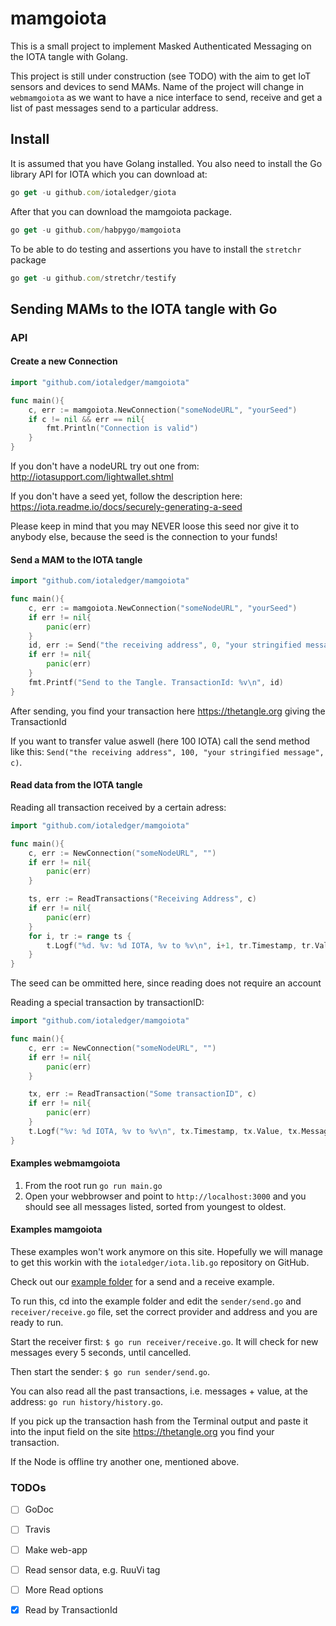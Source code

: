 # mamgoiota

This is a small project to implement Masked Authenticated Messaging on the IOTA tangle with Golang.

This project is still under construction (see TODO) with the aim to get IoT sensors and devices to send MAMs.
Name of the project will change in `webmamgoiota` as we want to have a nice interface to send, receive and get a list of past messages send to a particular address.

## Install

It is assumed that you have Golang installed. You also need to install the Go library API for IOTA which you can download at:

```javascript
go get -u github.com/iotaledger/giota
```

After that you can download the mamgoiota package.

```javascript
go get -u github.com/habpygo/mamgoiota
```

To be able to do testing and assertions you have to install the `stretchr` package

```javascript
go get -u github.com/stretchr/testify
```


## Sending MAMs to the IOTA tangle with Go

### API

#### Create a new Connection
```go
import "github.com/iotaledger/mamgoiota"

func main(){
    c, err := mamgoiota.NewConnection("someNodeURL", "yourSeed")
    if c != nil && err == nil{
        fmt.Println("Connection is valid")
    }
}
```
If you don't have a nodeURL try out one from: http://iotasupport.com/lightwallet.shtml

If you don't have a seed yet, follow the description here: https://iota.readme.io/docs/securely-generating-a-seed

Please keep in mind that you may NEVER loose this seed nor give it to anybody else, because the seed is the connection to your funds!


#### Send a MAM to the IOTA tangle
```go
import "github.com/iotaledger/mamgoiota"

func main(){
    c, err := mamgoiota.NewConnection("someNodeURL", "yourSeed")
    if err != nil{
        panic(err)
    }
    id, err := Send("the receiving address", 0, "your stringified message", c)
    if err != nil{
        panic(err)
    }
    fmt.Printf("Send to the Tangle. TransactionId: %v\n", id)
}
```
After sending, you find your transaction here https://thetangle.org giving the TransactionId

If you want to transfer value aswell (here 100 IOTA) call the send method like this: ```Send("the receiving address", 100, "your stringified message", c)```.

#### Read data from the IOTA tangle
Reading all transaction received by a certain adress:
```go
import "github.com/iotaledger/mamgoiota"

func main(){
    c, err := NewConnection("someNodeURL", "")
    if err != nil{
        panic(err)
    }

    ts, err := ReadTransactions("Receiving Address", c)
    if err != nil{
        panic(err)
    }
    for i, tr := range ts {
        t.Logf("%d. %v: %d IOTA, %v to %v\n", i+1, tr.Timestamp, tr.Value, tr.Message, tr.Recipient)
    }
}
```
The seed can be ommitted here, since reading does not require an account



Reading a special transaction by transactionID:
```go
import "github.com/iotaledger/mamgoiota"

func main(){
    c, err := NewConnection("someNodeURL", "")
    if err != nil{
        panic(err)
    }

    tx, err := ReadTransaction("Some transactionID", c)
    if err != nil{
        panic(err)
    }
    t.Logf("%v: %d IOTA, %v to %v\n", tx.Timestamp, tx.Value, tx.Message, tx.Recipient)
}
```
#### Examples webmamgoiota
1. From the root run `go run main.go`
2. Open your webbrowser and point to `http://localhost:3000` and you should see all messages listed, sorted from youngest to oldest.

#### Examples mamgoiota
These examples won't work anymore on this site. Hopefully we will manage to get this workin with the `iotaledger/iota.lib.go` repository on GitHub.

Check out our [example folder](/example) for a send and a receive example.

To run this, cd into the example folder and edit the `sender/send.go` and `receiver/receive.go` file, set the correct provider and address and you are ready to run.

Start the receiver first: `$ go run receiver/receive.go`. It will check for new messages every 5 seconds, until cancelled.

Then start the sender: `$ go run sender/send.go`.

You can also read all the past transactions, i.e. messages + value,  at the address: `go run history/history.go`.

If you pick up the transaction hash from the Terminal output and paste it into the input field on the site https://thetangle.org you find your transaction.

If the Node is offline try another one, mentioned above.

### TODOs
- [ ] GoDoc
- [ ] Travis
- [ ] Make web-app
- [ ] Read sensor data, e.g. RuuVi tag
- [ ] More Read options
- [X] Read by TransactionId





